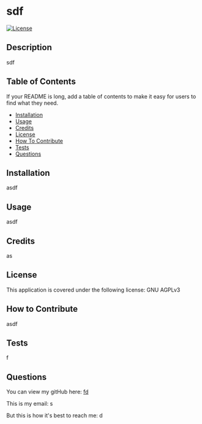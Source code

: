 # sdf

  [![License](https://img.shields.io/badge/License-AGPL_v3-blue.svg)](https://www.gnu.org/licenses/agpl-3.0)

  ## Description
  
  sdf
  
  ## Table of Contents
  
  If your README is long, add a table of contents to make it easy for users to find what they need.
  
  - [Installation](#installation)
  - [Usage](#usage)
  - [Credits](#credits)
  - [License](#license)
  - [How To Contribute](#contribute)
  - [Tests](#tests)
  - [Questions](#questions)
  
  ## Installation
  
  asdf
  
  ## Usage
  
  asdf
  
  ## Credits
  
  as
  
  ## License
  
  This application is covered under the following license: GNU AGPLv3
  
  ## How to Contribute
  
  asdf  

  ## Tests
  
  f
  
  ## Questions
  
  You can view my gitHub here: [fd](fd)

  This is my email: s

  But this is how it's best to reach me: d
  